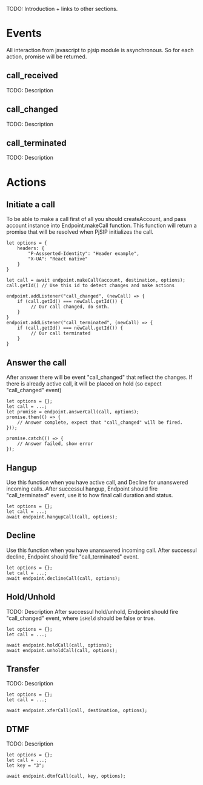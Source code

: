 TODO: Introduction + links to other sections.

# Events

All interaction from javascript to pjsip module is asynchronous.
So for each action, promise will be returned.

## call_received

TODO: Description

## call_changed

TODO: Description

## call_terminated

TODO: Description 


# Actions

## Initiate a call
To be able to make a call first of all you should createAccount, and pass account instance into Endpoint.makeCall function.
This function will return a promise that will be resolved when PjSIP initializes the call.

```
let options = {
	headers: {
		"P-Assserted-Identity": "Header example",
		"X-UA": "React native"
	}
}

let call = await endpoint.makeCall(account, destination, options);
call.getId() // Use this id to detect changes and make actions

endpoint.addListener("call_changed", (newCall) => {
	if (call.getId() === newCall.getId()) {
		 // Our call changed, do smth.
	}
}
endpoint.addListener("call_terminated", (newCall) => {
	if (call.getId() === newCall.getId()) {
		 // Our call terminated
	}
}
```

## Answer the call

After answer there will be event "call_changed" that reflect the changes.
If there is already active call, it will be placed on hold (so expect "call_changed" event)

```
let options = {};
let call = ...;
let promise = endpoint.answerCall(call, options);
promise.then(() => {
	// Answer complete, expect that "call_changed" will be fired.
}));

promise.catch(() => {
	// Answer failed, show error
});
```

## Hangup
Use this function when you have active call, and Decline for unanswered incoming calls.
After successul hangup, Endpoint should fire "call_terminated" event, use it to how final call duration and status.

```
let options = {};
let call = ...;
await endpoint.hangupCall(call, options);
```

## Decline
Use this function when you have unanswered incoming call.
After successul decline, Endpoint should fire "call_terminated" event.

```
let options = {};
let call = ...;
await endpoint.declineCall(call, options);
```

## Hold/Unhold

TODO: Description
After successul hold/unhold, Endpoint should fire "call_changed" event, where `isHeld` should be false or true.

```
let options = {};
let call = ...;

await endpoint.holdCall(call, options);
await endpoint.unholdCall(call, options);
```

## Transfer

TODO: Description

```
let options = {};
let call = ...;

await endpoint.xferCall(call, destination, options);
```

## DTMF

TODO: Description

```
let options = {};
let call = ...;
let key = "3";

await endpoint.dtmfCall(call, key, options);
```
